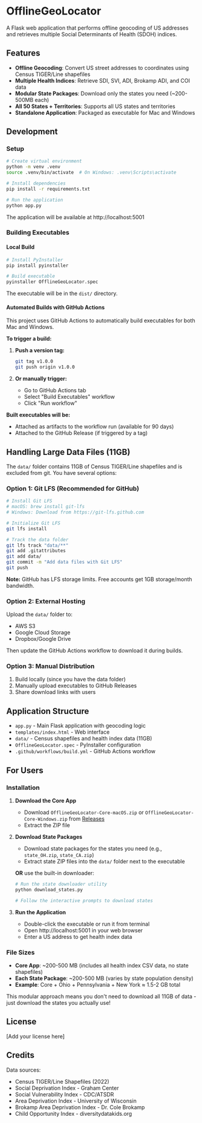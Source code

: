 # OfflineGeoLocator

A Flask web application that performs offline geocoding of US addresses and retrieves multiple Social Determinants of Health (SDOH) indices.

## Features

- **Offline Geocoding**: Convert US street addresses to coordinates using Census TIGER/Line shapefiles
- **Multiple Health Indices**: Retrieve SDI, SVI, ADI, Brokamp ADI, and COI data
- **Modular State Packages**: Download only the states you need (~200-500MB each)
- **All 50 States + Territories**: Supports all US states and territories
- **Standalone Application**: Packaged as executable for Mac and Windows

## Development

### Setup

```bash
# Create virtual environment
python -m venv .venv
source .venv/bin/activate  # On Windows: .venv\Scripts\activate

# Install dependencies
pip install -r requirements.txt

# Run the application
python app.py
```

The application will be available at http://localhost:5001

### Building Executables

#### Local Build

```bash
# Install PyInstaller
pip install pyinstaller

# Build executable
pyinstaller OfflineGeoLocator.spec
```

The executable will be in the `dist/` directory.

#### Automated Builds with GitHub Actions

This project uses GitHub Actions to automatically build executables for both Mac and Windows.

**To trigger a build:**

1. **Push a version tag:**
   ```bash
   git tag v1.0.0
   git push origin v1.0.0
   ```

2. **Or manually trigger:**
   - Go to GitHub Actions tab
   - Select "Build Executables" workflow
   - Click "Run workflow"

**Built executables will be:**
- Attached as artifacts to the workflow run (available for 90 days)
- Attached to the GitHub Release (if triggered by a tag)

## Handling Large Data Files (11GB)

The `data/` folder contains 11GB of Census TIGER/Line shapefiles and is excluded from git. You have several options:

### Option 1: Git LFS (Recommended for GitHub)

```bash
# Install Git LFS
# macOS: brew install git-lfs
# Windows: Download from https://git-lfs.github.com

# Initialize Git LFS
git lfs install

# Track the data folder
git lfs track "data/**"
git add .gitattributes
git add data/
git commit -m "Add data files with Git LFS"
git push
```

**Note:** GitHub has LFS storage limits. Free accounts get 1GB storage/month bandwidth.

### Option 2: External Hosting

Upload the `data/` folder to:
- AWS S3
- Google Cloud Storage
- Dropbox/Google Drive

Then update the GitHub Actions workflow to download it during builds.

### Option 3: Manual Distribution

1. Build locally (since you have the data folder)
2. Manually upload executables to GitHub Releases
3. Share download links with users

## Application Structure

- `app.py` - Main Flask application with geocoding logic
- `templates/index.html` - Web interface
- `data/` - Census shapefiles and health index data (11GB)
- `OfflineGeoLocator.spec` - PyInstaller configuration
- `.github/workflows/build.yml` - GitHub Actions workflow

## For Users

### Installation

1. **Download the Core App**
   - Download `OfflineGeoLocator-Core-macOS.zip` or `OfflineGeoLocator-Core-Windows.zip` from [Releases](https://github.com/emgoatee/OfflineGeoSDOH/releases)
   - Extract the ZIP file

2. **Download State Packages**
   - Download state packages for the states you need (e.g., `state_OH.zip`, `state_CA.zip`)
   - Extract state ZIP files into the `data/` folder next to the executable

   **OR** use the built-in downloader:
   ```bash
   # Run the state downloader utility
   python download_states.py

   # Follow the interactive prompts to download states
   ```

3. **Run the Application**
   - Double-click the executable or run it from terminal
   - Open http://localhost:5001 in your web browser
   - Enter a US address to get health index data

### File Sizes

- **Core App**: ~200-500 MB (includes all health index CSV data, no state shapefiles)
- **Each State Package**: ~200-500 MB (varies by state population density)
- **Example**: Core + Ohio + Pennsylvania + New York ≈ 1.5-2 GB total

This modular approach means you don't need to download all 11GB of data - just download the states you actually use!

## License

[Add your license here]

## Credits

Data sources:
- Census TIGER/Line Shapefiles (2022)
- Social Deprivation Index - Graham Center
- Social Vulnerability Index - CDC/ATSDR
- Area Deprivation Index - University of Wisconsin
- Brokamp Area Deprivation Index - Dr. Cole Brokamp
- Child Opportunity Index - diversitydatakids.org
